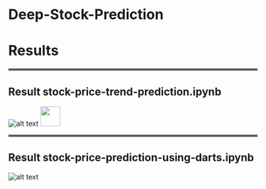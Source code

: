 # Deep-Stock-Prediction

# Results
<hr style="border:2px solid gray">

## Result stock-price-trend-prediction.ipynb
![alt text](https://github.com/amousavi9/Deep-Stock-Price-Prediction/blob/main/results/trend-prediction-acc.jpg??raw=true "stock-price-trend-prediction")
<img src="https://github.com/amousavi9/Deep-Stock-Price-Prediction/blob/main/results/trend-prediction-acc.jpg" width="40px height=400px">
<hr style="border:2px solid gray">

## Result stock-price-prediction-using-darts.ipynb
![alt text](https://github.com/amousavi9/Deep-Stock-Price-Prediction/blob/main/results/darts-res.jpg??raw=true "stock-price-prediction-using-darts")
